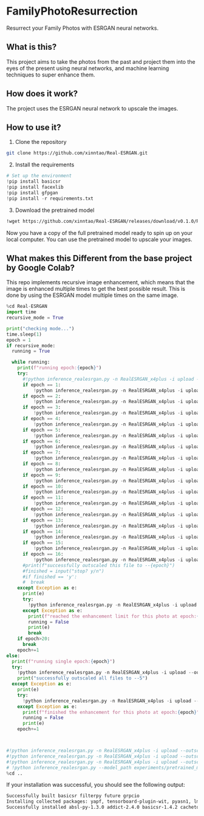 # FamilyPhotoResurrection
Resurrect your Family Photos with ESRGAN neural networks.

## What is this?

This project aims to take the photos from the past and project them into the eyes of the present using neural networks, and machine learning techniques to super enhance them.

## How does it work?

The project uses the ESRGAN neural network to upscale the images.

## How to use it?

1. Clone the repository

```bash
git clone https://github.com/xinntao/Real-ESRGAN.git
```
2. Install the requirements

```python
# Set up the environment
!pip install basicsr
!pip install facexlib
!pip install gfpgan
!pip install -r requirements.txt
```

3. Download the pretrained model

```bash
!wget https://github.com/xinntao/Real-ESRGAN/releases/download/v0.1.0/RealESRGAN_x4plus.pth -P experiments/pretrained_models
```

Now you have a copy of the full pretrained model ready to spin up on your local computer. You can use the pretrained model to upscale your images.

## What makes this Different from the base project by Google Colab?

This repo implements recursive image enhancement, which means that the image is enhanced multiple times to get the best possible result. This is done by using the ESRGAN model multiple times on the same image.

```python
%cd Real-ESRGAN
import time
recursive_mode = True

print("checking mode...")
time.sleep(1)
epoch = 1
if recursive_mode:
  running = True

  while running:
    print(f"running epoch:{epoch}")
    try:
      #!python inference_realesrgan.py -n RealESRGAN_x4plus -i upload --outscale 1  # if faces include --face_enhance
      if epoch == 1:
          !python inference_realesrgan.py -n RealESRGAN_x4plus -i upload --outscale 1  # if faces include --face_enhance
      if epoch == 2:
          !python inference_realesrgan.py -n RealESRGAN_x4plus -i upload --outscale 2  # if faces include --face_enhance
      if epoch == 3:
          !python inference_realesrgan.py -n RealESRGAN_x4plus -i upload --outscale 3  # if faces include --face_enhance
      if epoch == 4:
          !python inference_realesrgan.py -n RealESRGAN_x4plus -i upload --outscale 4  # if faces include --face_enhance
      if epoch == 5:
          !python inference_realesrgan.py -n RealESRGAN_x4plus -i upload --outscale 5  # if faces include --face_enhance
      if epoch == 6:
          !python inference_realesrgan.py -n RealESRGAN_x4plus -i upload --outscale 6  # if faces include --face_enhance
      if epoch == 7:
          !python inference_realesrgan.py -n RealESRGAN_x4plus -i upload --outscale 7  # if faces include --face_enhance
      if epoch == 8:
          !python inference_realesrgan.py -n RealESRGAN_x4plus -i upload --outscale 8  # if faces include --face_enhance
      if epoch == 9:
          !python inference_realesrgan.py -n RealESRGAN_x4plus -i upload --outscale 9  # if faces include --face_enhance
      if epoch == 10:
          !python inference_realesrgan.py -n RealESRGAN_x4plus -i upload --outscale 10  # if faces include --face_enhance
      if epoch == 11:
          !python inference_realesrgan.py -n RealESRGAN_x4plus -i upload --outscale 11  # if faces include --face_enhance
      if epoch == 12:
          !python inference_realesrgan.py -n RealESRGAN_x4plus -i upload --outscale 12  # if faces include --face_enhance
      if epoch == 13:
          !python inference_realesrgan.py -n RealESRGAN_x4plus -i upload --outscale 13  # if faces include --face_enhance
      if epoch == 14:
          !python inference_realesrgan.py -n RealESRGAN_x4plus -i upload --outscale 14  # if faces include --face_enhance
      if epoch == 15:
          !python inference_realesrgan.py -n RealESRGAN_x4plus -i upload --outscale 15  # if faces include --face_enhance
      if epoch == 16:
          !python inference_realesrgan.py -n RealESRGAN_x4plus -i upload --outscale 16  # if faces include --face_enhance
      #print(f"successfully outscaled this file to --{epoch}")
      #finished = input("stop? y/n")
      #if finished == 'y':
      #  break
    except Exception as e:
      print(e)
      try:
        !python inference_realesrgan.py -n RealESRGAN_x4plus -i upload --outscale 5 --half # if faces include --face_enhance
      except Exception as e:
        print(f"reached the enhancement limit for this photo at epoch:{epoch}")
        running = False
        print(e)
        break
    if epoch>20:
      break
    epoch+=1
else:
  print(f"running single epoch:{epoch}")
  try:
    !python inference_realesrgan.py -n RealESRGAN_x4plus -i upload --outscale 5  # if faces include --face_enhance
    print("successfully outscaled all files to --5")
  except Exception as e:
    print(e)
    try:
      !python inference_realesrgan.py -n RealESRGAN_x4plus -i upload --outscale 5 --half # if faces include --face_enhance
    except Exception as e:
      print(f"finished the enhancement for this photo at epoch:{epoch}")
      running = False
      print(e)
    epoch+=1



#!python inference_realesrgan.py -n RealESRGAN_x4plus -i upload --outscale 4 --half --face_enhance
#!python inference_realesrgan.py -n RealESRGAN_x4plus -i upload --outscale 5 --half
#!python inference_realesrgan.py -n RealESRGAN_x4plus -i upload --outscale 1 --half
# !python inference_realesrgan.py --model_path experiments/pretrained_models/RealESRGAN_x4plus.pth --input upload --netscale 4 --outscale 3.5 --half --face_enhance
%cd ..
```

If your installation was successful, you should see the following output:

```bash
Successfully built basicsr filterpy future grpcio
Installing collected packages: yapf, tensorboard-plugin-wit, pyasn1, lmdb, addict, werkzeug, torch, tifffile, tensorboard-data-server, rsa, pyasn1-modules, protobuf, oauthlib, markdown, llvmlite, imageio, grpcio, future, cachetools, absl-py, torchvision, scikit-image, requests-oauthlib, numba, google-auth, google-auth-oauthlib, filterpy, tb-nightly, facexlib, basicsr, gfpgan
Successfully installed absl-py-1.3.0 addict-2.4.0 basicsr-1.4.2 cachetools-5.2.0 facexlib-0.2.5 filterpy-1.4.5 future-0.18.2 gfpgan-1.3.8 google-auth-2.14.1 google-auth-oauthlib-0.4.6 grpcio-1.50.0 imageio-2.22.4 llvmlite-0.39.1 lmdb-1.3.0 markdown-3.4.1 numba-0.56.4 oauthlib-3.2.2 protobuf-3.20.3 pyasn1-0.4.8 pyasn1-modules-0.2.8 requests-oauthlib-1.3.1 rsa-4.9 scikit-image-0.19.3 tb-nightly-2.12.0a20221122 tensorboard-data-server-0.6.1 tensorboard-plugin-wit-1.8.1 tifffile-2022.10.10 torch-1.13.0 torchvision-0.14.0 werkzeug-2.2.2 yapf-0.32.0
```
